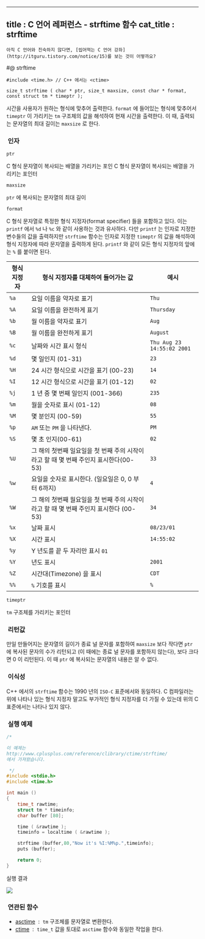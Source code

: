 ----------------
title : C 언어 레퍼런스 - strftime 함수
cat_title :  strftime
--------------



```warning
아직 C 언어와 친숙하지 않다면, [씹어먹는 C 언어 강좌](http://itguru.tistory.com/notice/15)를 보는 것이 어떻까요?

```

#@ strftime

```info
#include <time.h> // C++ 에서는 <ctime>

size_t strftime ( char * ptr, size_t maxsize, const char * format, const struct tm * timeptr );
```


시간을 사용자가 원하는 형식에 맞추어 출력한다.
`format` 에 들어있는 형식에 맞추어서 `timeptr` 이 가리키는 `tm` 구조체의 값을 해석하여 현재 시간을 출력한다. 이 때, 출력되는 문자열의 최대 길이는 `maxsize` 로 한다.



###  인자




`ptr`

C 형식 문자열이 복사되는 배열을 가리키는 포인 C 형식 문자열이 복사되는 배열을 가리키는 포인터

`maxsize`

`ptr` 에 복사되는 문자열의 최대 길이

`format`

C 형식 문자열로 특정한 형식 지정자(format specifier) 들을 포함하고 있다. 이는 `printf` 에서 `%d` 나 `%c` 와 같이 사용하는 것과 유사하다. 다만 `printf` 는 인자로 지정한 변수들의 값을 출력하지만 `strftime` 함수는 인자로 지정한 `timeptr` 의 값을 해석하여 형식 지정자에 따라 문자열을 출력하게 된다. `printf` 와 같이 모든 형식 지정자의 앞에는 `%` 를 붙이면 된다.

|형식 지정자| 형식 지정자를 대체하여 들어가는 값|예시|
|---------|---------------------------|----|
|`%a`|요일 이름을 약자로 표기|`Thu`|
|`%A`|요일 이름을 완전하게 표기|`Thursday`|
|`%b`|월 이름을 약자로 표기|`Aug`|
|`%B`|월 이름을 완전하게 표기|`August`|
|`%c`|날짜와 시간 표시 형식|`Thu Aug 23 14:55:02 2001`|
|`%d`|몇 일인지 (01-31)|`23`|
|`%H`|24 시간 형식으로 시간을 표기 (00-23)|`14`|
|`%I`|12 시간 형식으로 시간을 표기 (01-12)|`02`|
|`%j`|1 년 중 몇 번째 일인지 (001-366)|`235`|
|`%m`|월을 숫자로 표시 (01-12)|`08`|
|`%M`|몇 분인지 (00-59)|`55`|
|`%p`|`AM` 또는 `PM` 을 나타낸다.|`PM`|
|`%S`|몇 초 인지(00-61)|`02`|
|`%U`|그 해의 첫번째 일요일을 첫 번째 주의 시작이라고 할 때 몇 번째 주인지 표시한다(00-53)|`33`|
|`%w`|요일을 숫자로 표시한다. (일요일은 0, 0 부터 6까지)|`4`|
|`%W`|그 해의 첫번째 월요일을 첫 번째 주의 시작이라고 할 때 몇 번째 주인지 표시한다 (00-53)|`34`|
|`%x`|날짜 표시|`08/23/01`|
|`%X`|시간 표시|`14:55:02`|
|`%y`|Y 년도를 끝 두 자리만 표시 `01`|
|`%Y`|년도 표시|`2001`|
|`%Z`|시간대(Timezone) 을 표시|`CDT`|
|`%%`|`%` 기호를 표시|`%`|

`timeptr`

`tm` 구조체를 가리키는 포인터




###  리턴값


만일 만들어지는 문자열의 길이가 종료 널 문자를 포함하여 `maxsize` 보다 작다면 `ptr` 에 복사된 문자의 수가 리턴되고 (이 때에는 종료 널 문자를 포함하지 않는다), 보다 크다면 0 이 리턴된다. 이 때 `ptr` 에 복사되는 문자열의 내용은 알 수 없다.




###  이식성


C++ 에서의 `strftime` 함수는 1990 년의 `ISO-C` 표준에서와 동일하다. C 컴파일러는 위에 나타나 있는 형식 지정자 말고도 부가적인 형식 지정자를 더 가질 수 있는데 위의 C 표준에서는 나타나 있지 않다.



###  실행 예제




```cpp
/*

이 예제는
http://www.cplusplus.com/reference/clibrary/ctime/strftime/
에서 가져왔습니다.

 */
#include <stdio.h>
#include <time.h>

int main ()
{
    time_t rawtime;
    struct tm * timeinfo;
    char buffer [80];

    time ( &rawtime );
    timeinfo = localtime ( &rawtime );

    strftime (buffer,80,"Now it's %I:%M%p.",timeinfo);
    puts (buffer);

    return 0;
}
```


실행 결과


![](http://img1.daumcdn.net/thumb/R1920x0/?fname=http%3A%2F%2Fcfile24.uf.tistory.com%2Fimage%2F111039584D246E6A33FF6E)

###  연관된 함수

* [asctime](http://itguru.tistory.com/116)  :  `tm` 구조체를 문자열로 변환한다.
* [ctime](http://itguru.tistory.com/118)  :  `time_t` 값을 토대로 `asctime` 함수와 동일한 작업을 한다.
